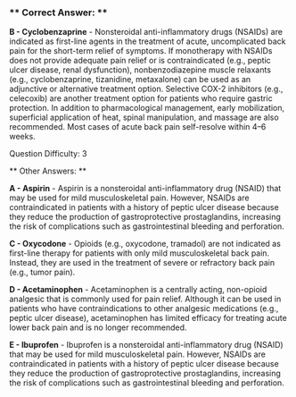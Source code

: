 ### ** Correct Answer: **

**B - Cyclobenzaprine** - Nonsteroidal anti-inflammatory drugs (NSAIDs) are indicated as first-line agents in the treatment of acute, uncomplicated back pain for the short-term relief of symptoms. If monotherapy with NSAIDs does not provide adequate pain relief or is contraindicated (e.g., peptic ulcer disease, renal dysfunction), nonbenzodiazepine muscle relaxants (e.g., cyclobenzaprine, tizanidine, metaxalone) can be used as an adjunctive or alternative treatment option. Selective COX-2 inhibitors (e.g., celecoxib) are another treatment option for patients who require gastric protection. In addition to pharmacological management, early mobilization, superficial application of heat, spinal manipulation, and massage are also recommended. Most cases of acute back pain self-resolve within 4–6 weeks.

Question Difficulty: 3

** Other Answers: **

**A - Aspirin** - Aspirin is a nonsteroidal anti-inflammatory drug (NSAID) that may be used for mild musculoskeletal pain. However, NSAIDs are contraindicated in patients with a history of peptic ulcer disease because they reduce the production of gastroprotective prostaglandins, increasing the risk of complications such as gastrointestinal bleeding and perforation.

**C - Oxycodone** - Opioids (e.g., oxycodone, tramadol) are not indicated as first-line therapy for patients with only mild musculoskeletal back pain. Instead, they are used in the treatment of severe or refractory back pain (e.g., tumor pain).

**D - Acetaminophen** - Acetaminophen is a centrally acting, non-opioid analgesic that is commonly used for pain relief. Although it can be used in patients who have contraindications to other analgesic medications (e.g., peptic ulcer disease), acetaminophen has limited efficacy for treating acute lower back pain and is no longer recommended.

**E - Ibuprofen** - Ibuprofen is a nonsteroidal anti-inflammatory drug (NSAID) that may be used for mild musculoskeletal pain. However, NSAIDs are contraindicated in patients with a history of peptic ulcer disease because they reduce the production of gastroprotective prostaglandins, increasing the risk of complications such as gastrointestinal bleeding and perforation.

